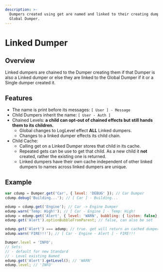 ```yaml
---
description: >-
  Dumpers created using get are named and linked to their creating dumper or the
  Global Dumper.
---
```


# Linked Dumper

## Overview

Linked dumpers are chained to the Dumper creating them if that Dumper is also a Linked dumper or else they are linked to the Global Dumper if it or a Single dumper created it.

## Features

* The name is print before its messages: `[ User ] - Message`
* Child Dumpers inherit the name: `[ User - Auth ]`&#x20;
* Chained Levels: **a child can opt-out of chained effects but still hands them to its children.**
  * Global changes to LogLevel effect **ALL** Linked dumpers.
  * Changes to a linked dumper effects its child chain.
* Child Cache:
  * Calling get on a Linked Dumper stores that child in its cache.
  * Repeated gets can be use to get that child. As a new child it **not** created, rather the existing one is returned.
  * Linked dumpers have their own cache independent of other linked dumpers to names across linked dumpers are unique.

## Example

```javascript
var cdump = Dumper.get('Car', { level: 'DEBUG' }); // Car Dumper
cdump.debug('Building...'); // [ Car ] - Building...

edump = cdump.get('Engine'); // Car -> Engine Dumper
edump.warn('Temp: High!'); // [ Car - Engine ] - Temp: High!
adump = edump.get('Alert', { level: 'WARN', bubbling: { listen: false} }); // new Linked that ignores chained level updates
edump.get('Alert').optionBubbleFromParent; // false, can also be set

edump.get('Alert') === adump; // true. get will return an cached dumper rather than create a new dumper.
adump.warn('FIRE!!!'); // [ Car - Engine - Alert ] - FIRE!!!

Dumper.level = 'INFO';
// Sets:
// - default for new Standard
// - Level existing Named
edump.get('Alert').getLevel(); // 'WARN'
edump.level; // 'INFO'
```
